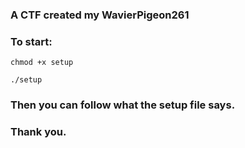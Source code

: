 ### A CTF created my WavierPigeon261

### To start:
```
chmod +x setup
```
```
./setup
```
### Then you can follow what the setup file says.
### Thank you.
